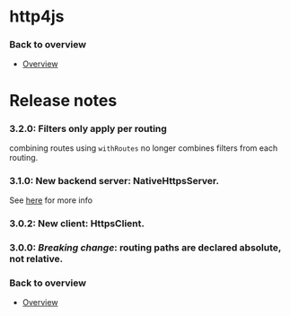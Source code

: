 # http4js

### Back to overview

- [Overview](/http4js/#basics)

# Release notes

### 3.2.0: Filters only apply per routing

combining routes using `withRoutes` no longer combines filters from each routing. 

### 3.1.0: New backend server: NativeHttpsServer. 

See [here](https://tomshacham.github.io/http4js/Https-server/#https-server) for more info

### 3.0.2: New client: HttpsClient.

### 3.0.0: *Breaking change*: routing paths are declared absolute, not relative. 


### Back to overview

- [Overview](/http4js/#basics)